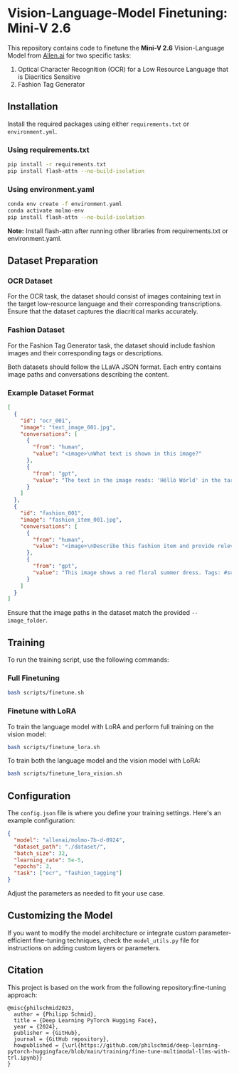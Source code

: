 # Vision-Language-Model Finetuning: Mini-V 2.6

This repository contains code to finetune the **Mini-V 2.6** Vision-Language Model from [Allen.ai](https://github.com/allenai) for two specific tasks:

1. Optical Character Recognition (OCR) for a Low Resource Language that is Diacritics Sensitive
2. Fashion Tag Generator

## Installation

Install the required packages using either `requirements.txt` or `environment.yml`.

### Using requirements.txt

```bash
pip install -r requirements.txt
pip install flash-attn --no-build-isolation
```

### Using environment.yaml

```bash
conda env create -f environment.yaml
conda activate molmo-env
pip install flash-attn --no-build-isolation
```

**Note:** Install flash-attn after running other libraries from requirements.txt or environment.yaml.

## Dataset Preparation

### OCR Dataset

For the OCR task, the dataset should consist of images containing text in the target low-resource language and their corresponding transcriptions. Ensure that the dataset captures the diacritical marks accurately.

### Fashion Dataset

For the Fashion Tag Generator task, the dataset should include fashion images and their corresponding tags or descriptions.

Both datasets should follow the LLaVA JSON format. Each entry contains image paths and conversations describing the content.

### Example Dataset Format

```json
[
  {
    "id": "ocr_001",
    "image": "text_image_001.jpg",
    "conversations": [
      {
        "from": "human",
        "value": "<image>\nWhat text is shown in this image?"
      },
      {
        "from": "gpt",
        "value": "The text in the image reads: 'Héllò Wórld' in the target language with diacritics."
      }
    ]
  },
  {
    "id": "fashion_001",
    "image": "fashion_item_001.jpg",
    "conversations": [
      {
        "from": "human",
        "value": "<image>\nDescribe this fashion item and provide relevant tags."
      },
      {
        "from": "gpt",
        "value": "This image shows a red floral summer dress. Tags: #summerdress #floralprint #redDress #casualWear"
      }
    ]
  }
]
```

Ensure that the image paths in the dataset match the provided `--image_folder`.

## Training

To run the training script, use the following commands:

### Full Finetuning

```bash
bash scripts/finetune.sh
```

### Finetune with LoRA

To train the language model with LoRA and perform full training on the vision model:

```bash
bash scripts/finetune_lora.sh
```

To train both the language model and the vision model with LoRA:

```bash
bash scripts/finetune_lora_vision.sh
```

## Configuration

The `config.json` file is where you define your training settings. Here's an example configuration:

```json
{
  "model": "allenai/molmo-7b-d-0924",
  "dataset_path": "./dataset/",
  "batch_size": 32,
  "learning_rate": 5e-5,
  "epochs": 3,
  "task": ["ocr", "fashion_tagging"]
}
```

Adjust the parameters as needed to fit your use case.

## Customizing the Model

If you want to modify the model architecture or integrate custom parameter-efficient fine-tuning techniques, check the `model_utils.py` file for instructions on adding custom layers or parameters.

## Citation

This project is based on the work from the following repository:fine-tuning approach:
```
@misc{philschmid2023,
  author = {Philipp Schmid},
  title = {Deep Learning PyTorch Hugging Face},
  year = {2024},
  publisher = {GitHub},
  journal = {GitHub repository},
  howpublished = {\url{https://github.com/philschmid/deep-learning-pytorch-huggingface/blob/main/training/fine-tune-multimodal-llms-with-trl.ipynb}}
}
```
